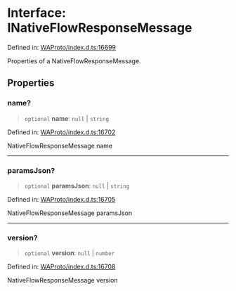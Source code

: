# Interface: INativeFlowResponseMessage

Defined in: [WAProto/index.d.ts:16699](https://github.com/Riders004/Tv/blob/3d6aaf6f3efb499dc9d0ca82bb24083bb45a8478/WAProto/index.d.ts#L16699)

Properties of a NativeFlowResponseMessage.

## Properties

### name?

> `optional` **name**: `null` \| `string`

Defined in: [WAProto/index.d.ts:16702](https://github.com/Riders004/Tv/blob/3d6aaf6f3efb499dc9d0ca82bb24083bb45a8478/WAProto/index.d.ts#L16702)

NativeFlowResponseMessage name

***

### paramsJson?

> `optional` **paramsJson**: `null` \| `string`

Defined in: [WAProto/index.d.ts:16705](https://github.com/Riders004/Tv/blob/3d6aaf6f3efb499dc9d0ca82bb24083bb45a8478/WAProto/index.d.ts#L16705)

NativeFlowResponseMessage paramsJson

***

### version?

> `optional` **version**: `null` \| `number`

Defined in: [WAProto/index.d.ts:16708](https://github.com/Riders004/Tv/blob/3d6aaf6f3efb499dc9d0ca82bb24083bb45a8478/WAProto/index.d.ts#L16708)

NativeFlowResponseMessage version
